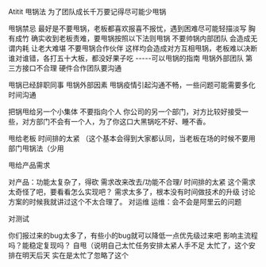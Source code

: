 Atitit 甩锅法  为了团队成长千万要记得尽可能少甩锅

甩锅禁忌
最好是不要甩锅，老板都喜欢报喜不报忧，遇到困难尽可能轻描淡写 胸有成竹
确实收到老板责难，要甩锅按照以下法则甩锅
不要帅锅内部团队
会造成无谓内耗 让老大难堪
不要甩锅合作伙伴
这样均会造成对方互相甩锅，老板难以决断谁对谁错，各打五十大板，都没好果子吃
-----可以甩锅的指南
甩锅外部团队
第三方接口不合理
硬件合作团队要沟通

甩锅已经辞职同事
甩锅外部因素
甩锅疫情引起沟通不畅，一些问题可能需要多化时间沟通

把锅甩给另一个小集体 不要指向个人
你公司的另一个部门，对方比较好接受一些，对方部门不会有一个人，为了你这口大黑锅吃不好、睡不香。

甩给老板
时间排的太紧 （这个基本会得到大家都认同，当老板在场的时候不要用
部门甩锅法（少用

甩给产品需求

对产品：功能太复杂了，得砍
需求改来改去/功能不合理/
时间排的太紧
这个需求太奇怪了吧，要看看怎么实现吧？
需求太多了，根本没有时间做技术的升级
讨论方案的时候我就讲过这个不太合理了。
对运维
运维：会不会是阿里云的问题

对测试

你们报过来的bug太多了，有些小的bug就可以降低一点优先级过来吧
影响主流程吗？能稳定复现吗？
自甩（说明自己太忙任务安排太紧人手不足
太忙了，这个安排在明天后天
实在是太忙了忽略了这个


